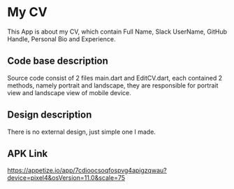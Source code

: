 # My CV

This App is about my CV, which contain Full Name, Slack UserName, GitHub Handle, Personal Bio and Experience.

## Code base description
Source code consist of 2 files main.dart and EditCV.dart, each contained 2 methods, namely portrait and landscape, they are responsible for 
portrait view and landscape view of mobile device.

## Design description
There is no external design, just simple one I made.

## APK Link
https://appetize.io/app/7cdioocsoqfospvg4apigzqwau?device=pixel4&osVersion=11.0&scale=75
